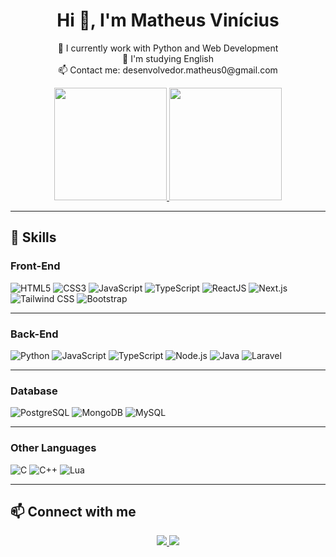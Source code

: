 <h1 align="center">Hi 👋, I'm Matheus Vinícius</h1>
<p align="center">
  🔭 I currently work with Python and Web Development<br>
  🌱 I'm studying English<br>
  📫 Contact me: desenvolvedor.matheus0@gmail.com
</p>

<div align="center">
  <a href="https://github.com/oMathewus">
    <img height="180em" src="https://github-readme-stats.vercel.app/api?username=oMathewus&show_icons=true&theme=dark&include_all_commits=true&count_private=true"/>
    <img height="180em" src="https://github-readme-stats.vercel.app/api/top-langs/?username=oMathewus&layout=compact&langs_count=7&theme=dark"/>
  </a>
</div>

---

## 🚀 Skills

### Front-End
![HTML5](https://img.shields.io/badge/HTML5-000?style=for-the-badge&logo=html5&logoColor=E34F26)
![CSS3](https://img.shields.io/badge/CSS3-000?style=for-the-badge&logo=css3&logoColor=1572B6)
![JavaScript](https://img.shields.io/badge/JavaScript-000?style=for-the-badge&logo=javascript&logoColor=F7DF1E)
![TypeScript](https://img.shields.io/badge/TypeScript-000?style=for-the-badge&logo=typescript&logoColor=3178C6)
![ReactJS](https://img.shields.io/badge/React-000?style=for-the-badge&logo=react&logoColor=61DAFB)
![Next.js](https://img.shields.io/badge/Next.js-000?style=for-the-badge&logo=next.js&logoColor=FFFFFF)
![Tailwind CSS](https://img.shields.io/badge/Tailwind-000?style=for-the-badge&logo=tailwindcss&logoColor=38B2AC)
![Bootstrap](https://img.shields.io/badge/Bootstrap-000?style=for-the-badge&logo=bootstrap&logoColor=7952B3)

---

### Back-End
![Python](https://img.shields.io/badge/Python-000?style=for-the-badge&logo=python&logoColor=3776AB)
![JavaScript](https://img.shields.io/badge/JavaScript-000?style=for-the-badge&logo=javascript&logoColor=F7DF1E)
![TypeScript](https://img.shields.io/badge/TypeScript-000?style=for-the-badge&logo=typescript&logoColor=3178C6)
![Node.js](https://img.shields.io/badge/Node.js-000?style=for-the-badge&logo=nodedotjs&logoColor=339933)
![Java](https://img.shields.io/badge/Java-000?style=for-the-badge&logo=java&logoColor=007396)
![Laravel](https://img.shields.io/badge/Laravel-000?style=for-the-badge&logo=laravel&logoColor=FF2D20)

---

### Database
![PostgreSQL](https://img.shields.io/badge/PostgreSQL-000?style=for-the-badge&logo=postgresql&logoColor=4169E1)
![MongoDB](https://img.shields.io/badge/MongoDB-000?style=for-the-badge&logo=mongodb&logoColor=47A248)
![MySQL](https://img.shields.io/badge/MySQL-000?style=for-the-badge&logo=mysql&logoColor=4479A1)

---

### Other Languages
![C](https://img.shields.io/badge/C-000?style=for-the-badge&logo=c&logoColor=A8B9CC)
![C++](https://img.shields.io/badge/C++-000?style=for-the-badge&logo=cplusplus&logoColor=00599C)
![Lua](https://img.shields.io/badge/Lua-000?style=for-the-badge&logo=lua&logoColor=2C2D72)

---

## 📫 Connect with me
<div align="center">
  <a href="mailto:desenvolvedor.matheus0@gmail.com">
    <img src="https://img.shields.io/badge/Gmail-000?style=for-the-badge&logo=gmail&logoColor=EA4335" />
  </a>
  <a href="https://github.com/oMathewus" target="_blank">
    <img src="https://img.shields.io/badge/GitHub-000?style=for-the-badge&logo=github&logoColor=FFFFFF" />
  </a>
</div>
